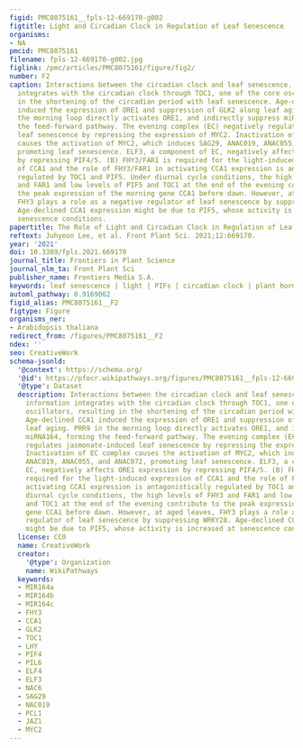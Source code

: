 ```yaml
---
figid: PMC8075161__fpls-12-669170-g002
figtitle: Light and Circadian Clock in Regulation of Leaf Senescence
organisms:
- NA
pmcid: PMC8075161
filename: fpls-12-669170-g002.jpg
figlink: /pmc/articles/PMC8075161/figure/fig2/
number: F2
caption: Interactions between the circadian clock and leaf senescence. (A) Age information
  integrates with the circadian clock through TOC1, one of the core oscillators, resulting
  in the shortening of the circadian period with leaf senescence. Age-declined CCA1
  induced the expression of ORE1 and suppression of GLK2 along leaf aging. PRR9 in
  the morning loop directly activates ORE1, and indirectly suppress miRNA164, forming
  the feed-forward pathway. The evening complex (EC) negatively regulates jasmonate-induced
  leaf senescence by repressing the expression of MYC2. Inactivation of EC complex
  causes the activation of MYC2, which induces SAG29, ANAC019, ANAC055, and ANAC072,
  promoting leaf senescence. ELF3, a component of EC, negatively affects ORE1 expression
  by repressing PIF4/5. (B) FHY3/FAR1 is required for the light-induced expression
  of CCA1 and the role of FHY3/FAR1 in activating CCA1 expression is antagonistically
  regulated by TOC1 and PIF5. Under diurnal cycle conditions, the high levels of FHY3
  and FAR1 and low levels of PIF5 and TOC1 at the end of the evening contribute to
  the peak expression of the morning gene CCA1 before dawn. However, at aged leaves,
  FHY3 plays a role as a negative regulator of leaf senescence by suppressing WRKY28.
  Age-declined CCA1 expression might be due to PIF5, whose activity is increased at
  senescence conditions.
papertitle: The Role of Light and Circadian Clock in Regulation of Leaf Senescence.
reftext: Juhyeon Lee, et al. Front Plant Sci. 2021;12:669170.
year: '2021'
doi: 10.3389/fpls.2021.669170
journal_title: Frontiers in Plant Science
journal_nlm_ta: Front Plant Sci
publisher_name: Frontiers Media S.A.
keywords: leaf senescence | light | PIFs | circadian clock | plant hormones
automl_pathway: 0.9169062
figid_alias: PMC8075161__F2
figtype: Figure
organisms_ner:
- Arabidopsis thaliana
redirect_from: /figures/PMC8075161__F2
ndex: ''
seo: CreativeWork
schema-jsonld:
  '@context': https://schema.org/
  '@id': https://pfocr.wikipathways.org/figures/PMC8075161__fpls-12-669170-g002.html
  '@type': Dataset
  description: Interactions between the circadian clock and leaf senescence. (A) Age
    information integrates with the circadian clock through TOC1, one of the core
    oscillators, resulting in the shortening of the circadian period with leaf senescence.
    Age-declined CCA1 induced the expression of ORE1 and suppression of GLK2 along
    leaf aging. PRR9 in the morning loop directly activates ORE1, and indirectly suppress
    miRNA164, forming the feed-forward pathway. The evening complex (EC) negatively
    regulates jasmonate-induced leaf senescence by repressing the expression of MYC2.
    Inactivation of EC complex causes the activation of MYC2, which induces SAG29,
    ANAC019, ANAC055, and ANAC072, promoting leaf senescence. ELF3, a component of
    EC, negatively affects ORE1 expression by repressing PIF4/5. (B) FHY3/FAR1 is
    required for the light-induced expression of CCA1 and the role of FHY3/FAR1 in
    activating CCA1 expression is antagonistically regulated by TOC1 and PIF5. Under
    diurnal cycle conditions, the high levels of FHY3 and FAR1 and low levels of PIF5
    and TOC1 at the end of the evening contribute to the peak expression of the morning
    gene CCA1 before dawn. However, at aged leaves, FHY3 plays a role as a negative
    regulator of leaf senescence by suppressing WRKY28. Age-declined CCA1 expression
    might be due to PIF5, whose activity is increased at senescence conditions.
  license: CC0
  name: CreativeWork
  creator:
    '@type': Organization
    name: WikiPathways
  keywords:
  - MIR164a
  - MIR164b
  - MIR164c
  - FHY3
  - CCA1
  - GLK2
  - TOC1
  - LHY
  - PIF4
  - PIL6
  - ELF4
  - ELF3
  - NAC6
  - SAG29
  - NAC019
  - PCL1
  - JAZ1
  - MYC2
---
```


